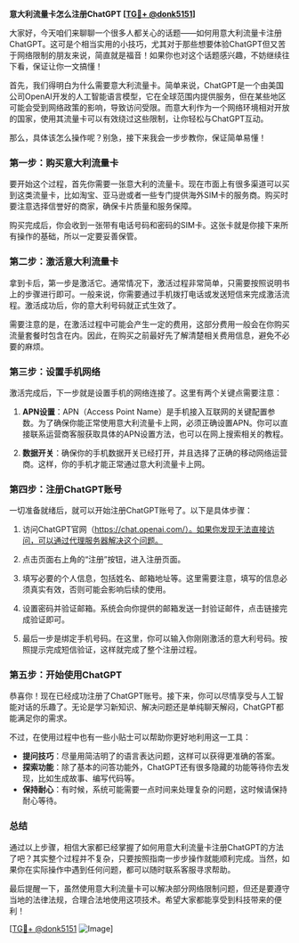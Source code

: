 **意大利流量卡怎么注册ChatGPT [[TG💪+ @donk5151](https://t.me/s/donk5151)]**

大家好，今天咱们来聊聊一个很多人都关心的话题——如何用意大利流量卡注册ChatGPT。这可是个相当实用的小技巧，尤其对于那些想要体验ChatGPT但又苦于网络限制的朋友来说，简直就是福音！如果你也对这个话题感兴趣，不妨继续往下看，保证让你一文搞懂！

首先，我们得明白为什么需要意大利流量卡。简单来说，ChatGPT是一个由美国公司OpenAI开发的人工智能语言模型，它在全球范围内提供服务，但在某些地区可能会受到网络政策的影响，导致访问受限。而意大利作为一个网络环境相对开放的国家，使用其流量卡可以有效绕过这些限制，让你轻松与ChatGPT互动。

那么，具体该怎么操作呢？别急，接下来我会一步步教你，保证简单易懂！

### 第一步：购买意大利流量卡

要开始这个过程，首先你需要一张意大利的流量卡。现在市面上有很多渠道可以买到这类流量卡，比如淘宝、亚马逊或者一些专门提供海外SIM卡的服务商。购买时要注意选择信誉好的商家，确保卡片质量和服务保障。

购买完成后，你会收到一张带有电话号码和密码的SIM卡。这张卡就是你接下来所有操作的基础，所以一定要妥善保管。

### 第二步：激活意大利流量卡

拿到卡后，第一步是激活它。通常情况下，激活过程非常简单，只需要按照说明书上的步骤进行即可。一般来说，你需要通过手机拨打电话或发送短信来完成激活流程。激活成功后，你的意大利号码就正式生效了。

需要注意的是，在激活过程中可能会产生一定的费用，这部分费用一般会在你购买流量套餐时包含在内。因此，在购买之前最好先了解清楚相关费用信息，避免不必要的麻烦。

### 第三步：设置手机网络

激活完成后，下一步就是设置手机的网络连接了。这里有两个关键点需要注意：

1. **APN设置**：APN（Access Point Name）是手机接入互联网的关键配置参数。为了确保你能正常使用意大利流量卡上网，必须正确设置APN。你可以直接联系运营商客服获取具体的APN设置方法，也可以在网上搜索相关的教程。

2. **数据开关**：确保你的手机数据开关已经打开，并且选择了正确的移动网络运营商。这样，你的手机才能正常通过意大利流量卡上网。

### 第四步：注册ChatGPT账号

一切准备就绪后，就可以开始注册ChatGPT账号了。以下是具体步骤：

1. 访问ChatGPT官网（https://chat.openai.com/）。如果你发现无法直接访问，可以通过代理服务器解决这个问题。

2. 点击页面右上角的“注册”按钮，进入注册页面。

3. 填写必要的个人信息，包括姓名、邮箱地址等。这里需要注意，填写的信息必须真实有效，否则可能会影响后续的使用。

4. 设置密码并验证邮箱。系统会向你提供的邮箱发送一封验证邮件，点击链接完成验证即可。

5. 最后一步是绑定手机号码。在这里，你可以输入你刚刚激活的意大利号码。按照提示完成短信验证，这样就完成了整个注册过程。

### 第五步：开始使用ChatGPT

恭喜你！现在已经成功注册了ChatGPT账号。接下来，你可以尽情享受与人工智能对话的乐趣了。无论是学习新知识、解决问题还是单纯聊天解闷，ChatGPT都能满足你的需求。

不过，在使用过程中也有一些小贴士可以帮助你更好地利用这一工具：

- **提问技巧**：尽量用简洁明了的语言表达问题，这样可以获得更准确的答案。
- **探索功能**：除了基本的问答功能外，ChatGPT还有很多隐藏的功能等待你去发现，比如生成故事、编写代码等。
- **保持耐心**：有时候，系统可能需要一点时间来处理复杂的问题，这时候请保持耐心等待。

### 总结

通过以上步骤，相信大家都已经掌握了如何用意大利流量卡注册ChatGPT的方法了吧？其实整个过程并不复杂，只要按照指南一步步操作就能顺利完成。当然，如果你在实际操作中遇到任何问题，都可以随时联系客服寻求帮助。

最后提醒一下，虽然使用意大利流量卡可以解决部分网络限制问题，但还是要遵守当地的法律法规，合理合法地使用这项技术。希望大家都能享受到科技带来的便利！

[[TG💪+ @donk5151](https://t.me/s/donk5151) ![Image](https://i.postimg.cc/rwNCRYN7/Snipaste-2025-04-30-17-27-05.png)]